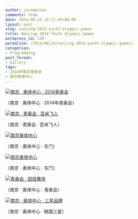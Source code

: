 ```yaml
---
author: jeromechan
comments: true
date: 2014-08-24 14:17:45+00:00
layout: post
slug: nanjing-2014-youth-olympic-games
title: Nanjing 2014 Youth Olympic Games
wordpress_id: 110
permalink: /2014/08/24/nanjing-2014-youth-olympic-games/
categories:
- Programming
post_format:
- Gallery
tags:
- 2014年南京青奥会
- 南京奥体中心
---
```


[![南京 · 奥体中心 · 2014青奥会](http://blog.aboutcoder.com/wp-content/uploads/2014/08/DSC_0618-1024x678.jpg)](http://blog.aboutcoder.com/wp-content/uploads/2014/08/DSC_0618.jpg)


（南京 · 奥体中心 · 2014年青奥会）


[![南京 · 青奥会 · 百米飞人](http://blog.aboutcoder.com/wp-content/uploads/2014/08/DSC_0758-1024x642.jpg)](http://blog.aboutcoder.com/wp-content/uploads/2014/08/DSC_0758.jpg)


（南京 · 青奥会 · 百米飞人）


[![南京奥体中心](http://blog.aboutcoder.com/wp-content/uploads/2014/08/DSC_0772-1024x558.jpg)
](http://blog.aboutcoder.com/wp-content/uploads/2014/08/DSC_0772.jpg)


（南京 · 奥体中心 · 东门）




[![南京奥体中心](http://blog.aboutcoder.com/wp-content/uploads/2014/08/DSC_0776-1024x623.jpg)](http://blog.aboutcoder.com/wp-content/uploads/2014/08/DSC_0776.jpg)




（南京 · 奥体中心 · 东门）




[![青奥会 · 田径赛场](http://blog.aboutcoder.com/wp-content/uploads/2014/08/DSC_0760-1024x759.jpg)](http://blog.aboutcoder.com/wp-content/uploads/2014/08/DSC_0760.jpg)




（南京 · 奥体中心 · 青奥会）




[![南京 · 奥体中心 · 三星品牌](http://blog.aboutcoder.com/wp-content/uploads/2014/08/DSC_0768-1024x658.jpg)](http://blog.aboutcoder.com/wp-content/uploads/2014/08/DSC_0768.jpg)




（南京 · 奥体中心 · 韩国三星）
